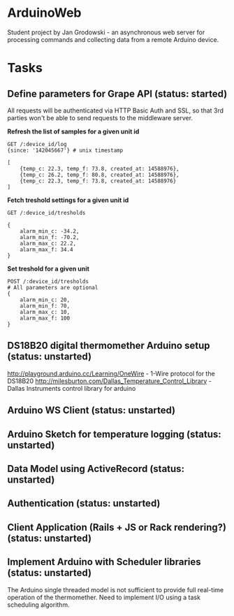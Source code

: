 ArduinoWeb
==========

Student project by Jan Grodowski - an asynchronous web server for processing commands and collecting data from a remote Arduino device.

Tasks
=====

Define parameters for Grape API (status: **started**)
---

All requests will be authenticated via HTTP Basic Auth and SSL, so that 3rd parties won't be able to send requests to the middleware server.

**Refresh the list of samples for a given unit id**

```
GET /:device_id/log
{since: '142045667'} # unix timestamp

[
	{temp_c: 22.3, temp_f: 73.8, created_at: 14588976},
	{temp_c: 26.2, temp_f: 80.8, created_at: 14588976},
	{temp_c: 22.3, temp_f: 73.8, created_at: 14588976}
]
```

**Fetch treshold settings for a given unit id**

```
GET /:device_id/tresholds

{
	alarm_min_c: -34.2,
	alarm_min_f: -70.2,
	alarm_max_c: 22.2,
	alarm_max_f: 34.4
}
```

**Set treshold for a given unit**

```
POST /:device_id/tresholds
# All parameters are optional
{
	alarm_min_c: 20,
	alarm_min_f: 70,
	alarm_max_c: 10,
	alarm_max_f: 100
}
```


DS18B20 digital thermomether Arduino setup (status: **unstarted**)
---

http://playground.arduino.cc/Learning/OneWire - 1-Wire protocol for the DS18B20
http://milesburton.com/Dallas_Temperature_Control_Library - Dallas Instruments control library for arduino

Arduino WS Client (status: **unstarted**)
---

Arduino Sketch for temperature logging (status: **unstarted**)
---

Data Model using ActiveRecord (status: **unstarted**)
---

Authentication (status: **unstarted**)
---

Client Application (Rails + JS or Rack rendering?) (status: **unstarted**)
---

Implement Arduino with Scheduler libraries (status: **unstarted**)
---

The Arduino single threaded model is not sufficient to provide full real-time operation of the thermomether. Need to implement I/O using a task scheduling algorithm.